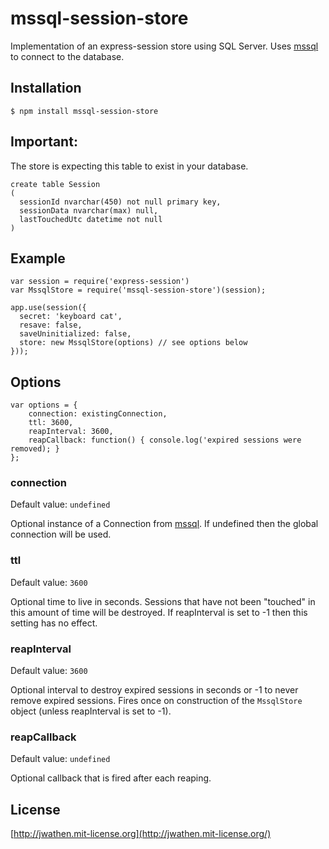 # mssql-session-store

Implementation of an express-session store using SQL Server.  Uses [mssql](https://github.com/patriksimek/node-mssql) to connect to the database.

## Installation

```
$ npm install mssql-session-store
```

## Important:
The store is expecting this table to exist in your database.
```
create table Session
(
  sessionId nvarchar(450) not null primary key,
  sessionData nvarchar(max) null,
  lastTouchedUtc datetime not null  
)
```

## Example
```
var session = require('express-session')
var MssqlStore = require('mssql-session-store')(session);

app.use(session({
  secret: 'keyboard cat',
  resave: false,
  saveUninitialized: false,
  store: new MssqlStore(options) // see options below
}));
```

## Options
```
var options = {
	connection: existingConnection,
	ttl: 3600,
	reapInterval: 3600,
	reapCallback: function() { console.log('expired sessions were removed); }
};
```
### connection
Default value: `undefined`

Optional instance of a Connection from [mssql](https://github.com/patriksimek/node-mssql).  If undefined then the global connection will be used.

### ttl
Default value: `3600`

Optional time to live in seconds.  Sessions that have not been "touched" in this amount of time will be destroyed.  If reapInterval is set to -1 then this setting has no effect.

### reapInterval
Default value: `3600`

Optional interval to destroy expired sessions in seconds or -1 to never remove expired sessions.  Fires once on construction of the `MssqlStore` object (unless reapInterval is set to -1).

### reapCallback
Default value: `undefined`

Optional callback that is fired after each reaping.

## License
[http://jwathen.mit-license.org](http://jwathen.mit-license.org/)
